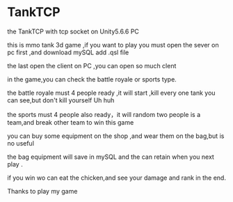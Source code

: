 # TankTCP
the TankTCP with tcp socket on Unity5.6.6 PC

this is mmo tank 3d game ,if you want to play you must open the sever on pc first ,and download mySQL  add .qsl file

the last open the client on PC ,you can open so much clent

in the game,you can check the battle royale or sports type.

the battle royale must 4 people ready ,it will start ,kill every one tank you can see,but don't kill yourself Uh huh

the sports must 4 people also ready，it will random two people is a team,and break other team to win this game

you can buy some equipment on the shop ,and wear them on the bag,but is no useful

the bag equipment will save in mySQL and the can retain when you next play .

if you win wo can eat the chicken,and see your damage and rank in the end.

Thanks to play my game
